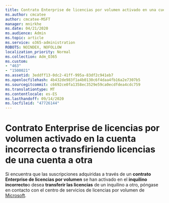 ```yaml
---
title: Contrato Enterprise de licencias por volumen activado en una cuenta incorrecta
ms.author: cmcatee
author: cmcatee-MSFT
manager: mnirkhe
ms.date: 04/21/2020
ms.audience: Admin
ms.topic: article
ms.service: o365-administration
ROBOTS: NOINDEX, NOFOLLOW
localization_priority: Normal
ms.collection: Adm_O365
ms.custom:
- "463"
- "1500021"
ms.assetid: 3eddff13-0dc2-41ff-995a-83df2c941eb7
ms.openlocfilehash: 4b432de983f1a4b0130c6f4daa4fb16a2e7307b5
ms.sourcegitcommit: c6692ce0fa1358ec3529e59ca0ecdfdea4cdc759
ms.translationtype: MT
ms.contentlocale: es-ES
ms.lasthandoff: 09/14/2020
ms.locfileid: "47726144"
---
```

# <a name="volume-licensing-enterprise-agreement-activated-on-the-wrong-account-or-transferring-licenses-from-one-account-to-another"></a>Contrato Enterprise de licencias por volumen activado en la cuenta incorrecta o transfiriendo licencias de una cuenta a otra

Si encuentra que las suscripciones adquiridas a través de un **contrato Enterprise de licencias por volumen** se han activado en el **inquilino incorrecto**o desea **transferir las licencias** de un inquilino a otro, póngase en contacto con el centro de servicios de licencias por volumen de [Microsoft](https://support.microsoft.com/help/4471406/how-to-contact-the-microsoft-volume-licensing-service-center).
